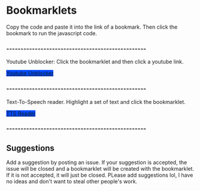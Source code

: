 <h1>Bookmarklets</h1>
<p>Copy the code and paste it into the link of a bookmark. Then click the bookmark to run the javascript code.</p>
<h3>-------------------------------------------------</h3>
<p>Youtube Unblocker: Click the bookmarklet and then click a youtube link.</p>
<a class="script" href="https://github.com/Triangle121/Bookmarklets-4-School/blob/main/YoutubeUnblockLoader.txt" style="background-color: rgb(0, 75, 255);">Youtube Unblocker</a>
<h3>-------------------------------------------------</h3>
<p>Text-To-Speech reader. Highlight a set of text and click the bookmarklet.</p>
<a class="script" href="https://github.com/Triangle121/Bookmarklets-4-School/blob/main/tts%20reader.txt" style="background-color: rgb(0, 75, 255);">TTS Reader</a>
<h3>-------------------------------------------------</h3>
<h2>Suggestions</h2>
<p>Add a suggestion by posting an issue. If your suggestion is accepted, the issue will be closed and a bookmarklet will be created with the bookmarklet. If it is not accepted, it will just be closed. PLease add suggestions lol, I have no ideas and don't want to steal other people's work.</p>
